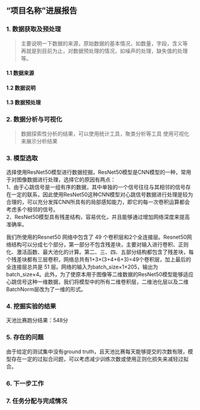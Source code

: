 ## “项目名称”进展报告

### 1. 数据获取及预处理

> 主要说明一下数据的来源，原始数据的基本情况，如数量，字段，含义等
> 再就是到目前为止，对数据预处理的情况，如噪声的处理，缺失值的处理等。

#### 1.1 数据来源

#### 1.2 数据说明

#### 1.3 数据预处理

### 2. 数据分析与可视化

> 数据探索性分析的结果，可以使用统计工具，聚类分析等工具
> 使用可视化来展示分析结果

### 3. 模型选取

选择使用ResNet50模型进行数据挖掘，ResNet50模型是CNN模型的一种，常用于对图像数据进行处理，选择它的原因有两点：  
1、由于心跳信号是一组有序的数据，其中单独的一个信号往往与其相邻的信号存在一定的联系，因此使用ResNet50这种CNN模型对心跳信号数据进行处理是较为合理的，可以充分发挥CNN所具有的局部感知能力，即它的每一次卷积运算都会考虑多个相邻的信号。  
2、ResNet50模型具有残差结构，容易优化，并且能够通过增加网络深度来提高准确率。

我们所使用的Resnet50 网络中包含了 49 个卷积层和2个全连接层。Resnet50网络结构可以分成七个部分，第一部分不包含残差块，主要对输入进行卷积、正则化、激活函数、最大池化的计算。第二、三、四、五部分结构都包含了残差块，每个残差块都有三层卷积，网络总共有1+3×(3+4+6+3)=49个卷积层，加上最后的全连接层总共是 51 层。网络的输入为batch_size×1×205，输出为batch_size×4。此外，为了使原本用于图像等二维数据的ResNet50模型能够适应心跳信号这种一维数据，我们将模型中的所有二维卷积层，二维池化层以及二维BatchNorm层改为了一维的形式。



### 4. 挖掘实验的结果

天池比赛跑分结果：548分

### 5. 存在的问题

由于给定的测试集中没有ground truth，且天池比赛每天能够提交的次数有限，模型存在一定的过拟合问题，可以考虑减少训练次数或使用正则化损失来减轻过拟合。

### 6. 下一步工作

### 7. 任务分配与完成情况
